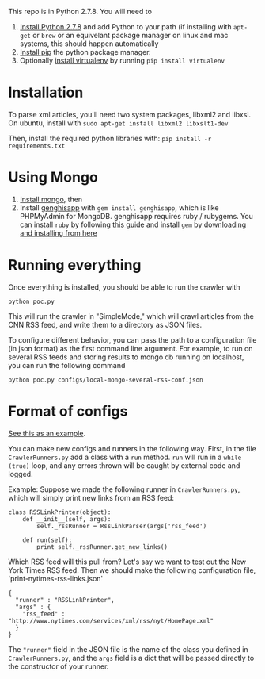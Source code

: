 This repo is in Python 2.7.8. You will need to 

1. [Install Python 2.7.8](https://www.python.org/download/releases/2.7.8/) and add Python to your path (if installing with `apt-get` or `brew` or an equivelant package manager on linux and mac systems, this should happen automatically
2. [Install pip](https://pip.pypa.io/en/latest/installing.html) the python package manager.
3. Optionally [install virtualenv](http://virtualenv.readthedocs.org/en/latest/) by running `pip install virtualenv`

Installation
============
To parse xml articles, you'll need two system packages, libxml2 and libxsl. On ubuntu, install with `sudo apt-get install libxml2 libxslt1-dev`

Then, install the required python libraries with:
`pip install -r requirements.txt`


Using Mongo
===========
1. [Install mongo](http://www.mongodb.org/downloads), then 
2. Install [genghisapp](http://genghisapp.com/) with `gem install genghisapp`, which is like PHPMyAdmin for MongoDB. genghisapp requires ruby / rubygems. You can install `ruby` by following [this guide](http://ruby.about.com/od/tutorials/a/installruby.htm) and install `gem` by [downloading and installing from here](https://rubygems.org/pages/download)

Running everything
==================
Once everything is installed, you should be able to run the crawler with
```
python poc.py
```

This will run the crawler in "SimpleMode," which will crawl articles from the CNN RSS feed, and write them to a directory as JSON files.

To configure different behavior, you can pass the path to a configuration file (in json format) as the first command line argument. For example, to run on several RSS feeds and storing results to mongo db running on localhost, you can run the following command
```
python poc.py configs/local-mongo-several-rss-conf.json
```

Format of configs
=================
[See this as an example](https://github.com/gt-big-data/retina-crawler/blob/master/configs/local-mongo-several-rss-conf.json).

You can make new configs and runners in the following way. First, in the file `CrawlerRunners.py` add a class with a `run` method. `run` will run in a `while (true)` loop, and any errors thrown will be caught by external code and logged.

Example:
Suppose we made the following runner in `CrawlerRunners.py`, which will simply print new links from an RSS feed:

```
class RSSLinkPrinter(object):
    def __init__(self, args):
        self._rssRunner = RssLinkParser(args['rss_feed')
    
    def run(self):
        print self._rssRunner.get_new_links()
```

Which RSS feed will this pull from? Let's say we want to test out the New York Times RSS feed. Then we should make the following configuration file, 'print-nytimes-rss-links.json'
```
{
  "runner" : "RSSLinkPrinter",
  "args" : {
    "rss_feed" : "http://www.nytimes.com/services/xml/rss/nyt/HomePage.xml"
  }
}
```

The `"runner"` field in the JSON file is the name of the class you defined in `CrawlerRunners.py`, and the `args` field is a dict that will be passed directly to the constructor of your runner.
